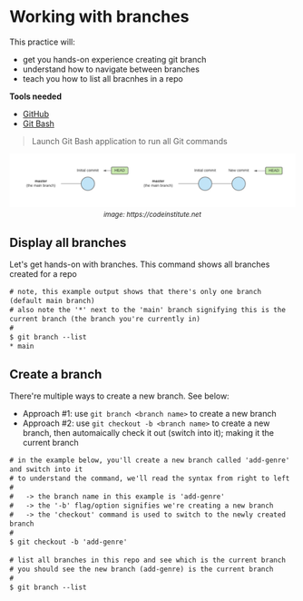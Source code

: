 # Working with branches
This practice will:
* get you hands-on experience creating git branch
* understand how to navigate between branches
* teach you how to list all bracnhes in a repo

**Tools needed**
* [GitHub](https://github.com/join)
* [Git Bash](https://git-scm.com/downloads)
> Launch Git Bash application to run all Git commands

<p align="center"><img src="../../images/git-head.png"><br/><small><i>image: https://codeinstitute.net</i></small></p>

## Display all branches

Let's get hands-on with branches. This command shows all branches created for a repo
```
# note, this example output shows that there's only one branch (default main branch)
# also note the '*' next to the 'main' branch signifying this is the current branch (the branch you're currently in)
#
$ git branch --list
* main
```

## Create a branch

There're multiple ways to create a new branch. See below:
* Approach #1: use `git branch <branch name>` to create a new branch
* Approach #2: use `git checkout -b <branch name>` to create a new branch, then automaically check it out (switch into it); making it the current branch
```
# in the example below, you'll create a new branch called 'add-genre' and switch into it
# to understand the command, we'll read the syntax from right to left
#
#   -> the branch name in this example is 'add-genre'
#   -> the '-b' flag/option signifies we're creating a new branch 
#   -> the 'checkout' command is used to switch to the newly created branch
# 
$ git checkout -b 'add-genre'

# list all branches in this repo and see which is the current branch
# you should see the new branch (add-genre) is the current branch
#
$ git branch --list
```
